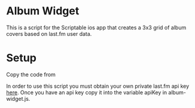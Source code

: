 # Album Widget
This is a script for the Scriptable ios app that creates a 3x3 grid of album covers based on last.fm user data. 

# Setup
Copy the code from 

In order to use this script you must obtain your own private last.fm api key [here](https://www.last.fm/api#getting-started). Once you have an api key copy it into the variable apiKey in album-widget.js. 